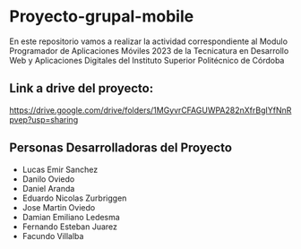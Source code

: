 # Proyecto-grupal-mobile
En este repositorio vamos a realizar la actividad correspondiente al Modulo Programador de Aplicaciones Móviles  2023 de la Tecnicatura en Desarrollo Web y Aplicaciones Digitales del Instituto Superior Politécnico de Córdoba 

## Link a drive del proyecto:
https://drive.google.com/drive/folders/1MGyvrCFAGUWPA282nXfrBgIYfNnRpvep?usp=sharing

## Personas Desarrolladoras del Proyecto

- Lucas Emir Sanchez
- Danilo Oviedo
- Daniel Aranda
- Eduardo Nicolas Zurbriggen
- Jose Martin Oviedo
- Damian Emiliano Ledesma
- Fernando Esteban Juarez
- Facundo Villalba
